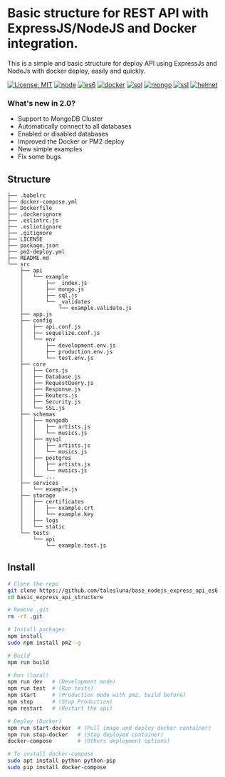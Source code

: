 # Basic structure for REST API with ExpressJS/NodeJS and Docker integration.

This is a simple and basic structure for deploy API using ExpressJs and NodeJs with docker deploy, easily and quickly.

[![License: MIT](https://img.shields.io/badge/License-MIT-yellow.svg?style=flat-square)](LICENSE)
[![node](https://img.shields.io/badge/NodeJS-8-green.svg?style=flat-square)]()
[![es6](https://img.shields.io/badge/ES6-Babel-blue.svg?style=flat-square)](.babelrc)
[![docker](https://img.shields.io/badge/Deploy-Docker-blue.svg?style=flat-square)](Dockerfile)
[![sql](https://img.shields.io/badge/SQL-Sequelize-red.svg?style=flat-square)](src/core/Database.js#L42)
[![mongo](https://img.shields.io/badge/NoSQL-Mongoose-green.svg?style=flat-square)](src/core/Database.js#L30)
[![ssl](https://img.shields.io/badge/SSL-HTTPS-green.svg?style=flat-square)](src/core/SSL.js)
[![helmet](https://img.shields.io/badge/Security-Helmet-pink.svg?style=flat-square)](src/core/Security.js)

### What's new in 2.0?

- Support to MongoDB Cluster
- Automatically connect to all databases
- Enabled or disabled databases
- Improved the Docker or PM2 deploy
- New simple examples
- Fix some bugs


## Structure
```
├── .babelrc
├── docker-compose.yml
├── Dockerfile
├── .dockerignore
├── .eslintrc.js
├── .eslintignore
├── .gitignore
├── LICENSE
├── package.json
├── pm2-deploy.yml
├── README.md
└── src
    ├── api
    │   └── example
    │       ├── _index.js
    │       ├── mongo.js
    │       ├── sql.js
    │       └── _validates
    │           └── example.validate.js
    ├── app.js
    ├── config
    │   ├── api.conf.js
    │   ├── sequelize.conf.js
    │   └── env
    │       ├── development.env.js
    │       ├── production.env.js
    │       └── test.env.js
    ├── core
    │   ├── Cors.js
    │   ├── Database.js
    │   ├── RequestQuery.js
    │   ├── Response.js
    │   ├── Routers.js
    │   ├── Security.js
    │   └── SSL.js
    ├── schemas
    │   ├── mongodb
    │   │   ├── artists.js
    │   │   └── musics.js
    │   ├── mysql
    │   │   ├── artists.js
    │   │   └── musics.js
    │   ├── postgres
    │   │   ├── artists.js
    │   │   └── musics.js
    │   └── ...
    ├── services
    │   └── example.js
    ├── storage
    │   ├── certificates
    │   │   ├── example.crt
    │   │   └── example.key
    │   ├── logs
    │   └── static
    └── tests
        └── api
            └── example.test.js
  ```
  
  ## Install
  ```sh
  # Clone the repo
  git clone https://github.com/talesluna/base_nodejs_express_api_es6
  cd basic_express_api_structure
  
  # Remove .git
  rm -rf .git
  
  # Install packages
  npm install
  sudo npm install pm2 -g
  
  # Build
  npm run build
  
  # Run (local)
  npm run dev   # (Development mode)
  npm run test  # (Run tests)
  npm start     # (Production mode with pm2, build before)
  npm stop      # (Stop Production)
  npm restart   # (Restart the api)

  # Deploy (Docker)
  npm run start-docker  # (Pull image and deploy docker container)
  npm run stop-docker   # (Stop deployed container)
  docker-compose        # (Others deployment options)

  # To install docker-compose
  sudo apt install python python-pip
  sudo pip install docker-compose
  ```
